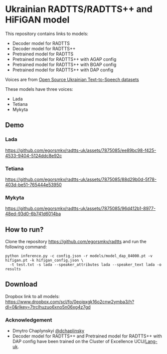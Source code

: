 # Ukrainian RADTTS/RADTTS++ and HiFiGAN model

This repository contains links to models:

- Decoder model for RADTTS
- Decoder model for RADTTS++
- Pretrained model for RADTTS
- Pretrained model for RADTTS++ with AGAP config
- Pretrained model for RADTTS++ with BGAP config 
- Pretrained model for RADTTS++ with DAP config

Voices are from [Open Source Ukrainian Text-to-Speech datasets](https://github.com/egorsmkv/ukrainian-tts-datasets)

These models have three voices:

- Lada
- Tetiana
- Mykyta

## Demo

### Lada

https://github.com/egorsmkv/radtts-uk/assets/7875085/ee89bc98-f425-4533-9404-5124ddc8e92c

### Tetiana

https://github.com/egorsmkv/radtts-uk/assets/7875085/88d29b0d-5f78-403d-be51-765444e53950

### Mykyta

https://github.com/egorsmkv/radtts-uk/assets/7875085/96d412b1-8977-48ed-93d0-6b741d6014ba

## How to run?

Clone the repository https://github.com/egorsmkv/radtts and run the following command:

```
python inference.py -c config.json -r models/model_dap_84000.pt -v hifigan.pt -k hifigan_config.json \
  -t test.txt -s lada --speaker_attributes lada --speaker_text lada -o results
```

## Download

Dropbox link to all models: https://www.dropbox.com/scl/fo/0eoipxgk16o2cnw2ymba3/h?dl=0&rlkey=7trclhuzuo6xno5n06xg4z7gd

### Acknowledgement

- Dmytro Chaplynskyi [@dchaplinsky](https://github.com/dchaplinsky)
- Decoder model for RADTTS++ and Pretrained model for RADTTS++ with DAP config have been trained on the Cluster of Excellence UCU/[Lang-uk](https://github.com/lang-uk).
